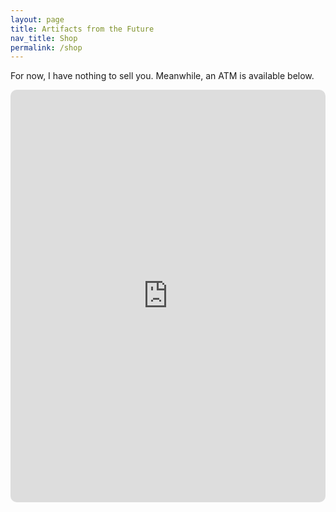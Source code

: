```yaml
---
layout: page
title: Artifacts from the Future
nav_title: Shop
permalink: /shop
---
```


For now, I have nothing to sell you. Meanwhile, an ATM is available below.

<iframe
  src="https://app.uniswap.org/#/swap?exactField=input&exactAmount=10&inputCurrency=0xa0b86991c6218b36c1d19d4a2e9eb0ce3606eb48"
  height="660px"
  width="100%"
  style="
    border: 0;
    margin: 0 auto;
    margin-bottom: .5rem;
    display: block;
    border-radius: 10px;
    max-width: 960px;
    min-width: 300px;
    color-scheme: light dark;
  "></iframe>